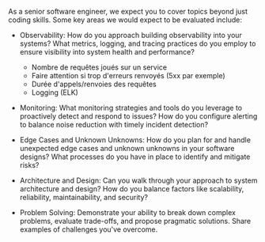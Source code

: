 As a senior software engineer, we expect you to cover topics beyond just coding skills. Some key areas we would expect to be evaluated include:

- Observability: How do you approach building observability into your systems? What metrics, logging, and tracing practices do you employ to ensure visibility into system health and performance?
    - Nombre de requêtes joués sur un service
    - Faire attention si trop d'erreurs renvoyés (5xx par exemple)
    - Durée d'appels/renvoies des requêtes
    - Logging (ELK)
      
- Monitoring: What monitoring strategies and tools do you leverage to proactively detect and respond to issues? How do you configure alerting to balance noise reduction with timely incident detection?

- Edge Cases and Unknown Unknowns: How do you plan for and handle unexpected edge cases and unknown unknowns in your software designs? What processes do you have in place to identify and mitigate risks?

- Architecture and Design: Can you walk through your approach to system architecture and design? How do you balance factors like scalability, reliability, maintainability, and security?

- Problem Solving: Demonstrate your ability to break down complex problems, evaluate trade-offs, and propose pragmatic solutions. Share examples of challenges you've overcome.